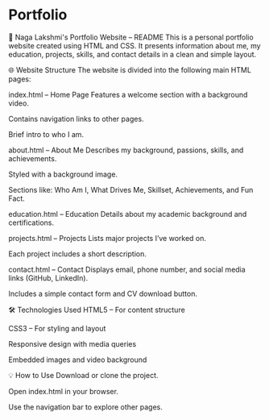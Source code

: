 # Portfolio
📄 Naga Lakshmi's Portfolio Website – README
This is a personal portfolio website created using HTML and CSS. It presents information about me, my education, projects, skills, and contact details in a clean and simple layout.

🌐 Website Structure
The website is divided into the following main HTML pages:

index.html – Home Page
Features a welcome section with a background video.

Contains navigation links to other pages.

Brief intro to who I am.

about.html – About Me
Describes my background, passions, skills, and achievements.

Styled with a background image.

Sections like: Who Am I, What Drives Me, Skillset, Achievements, and Fun Fact.

education.html – Education
Details about my academic background and certifications.

projects.html – Projects
Lists major projects I’ve worked on.

Each project includes a short description.

contact.html – Contact
Displays email, phone number, and social media links (GitHub, LinkedIn).

Includes a simple contact form and CV download button.

🛠 Technologies Used
HTML5 – For content structure

CSS3 – For styling and layout

Responsive design with media queries

Embedded images and video background

💡 How to Use
Download or clone the project.

Open index.html in your browser.

Use the navigation bar to explore other pages.
